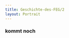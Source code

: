 ```yaml
---
title: Geschichte-des-FEG/2
layout: Portrait
---
```


<h3>
  kommt noch
</h3>
<script>
  var Geschichte_des_FEG = document.getElementById("Geschichte-des-FEG");
  Geschichte_des_FEG.className = "active";
</script>

